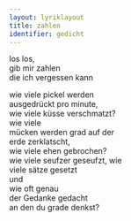 ```yaml
---
layout: lyriklayout
title: zahlen
identifier: gedicht
---
```


los los,   
gib mir zahlen  
die ich vergessen kann  

wie viele pickel werden  
ausgedrückt pro minute,  
wie viele küsse verschmatzt?  
wie viele   
mücken werden grad auf der  
erde zerklatscht,   
wie viele ehen gebrochen?  
wie viele seufzer geseufzt, wie  
viele sätze gesetzt  
und  
wie oft genau  
der Gedanke gedacht   
an den du grade denkst?  